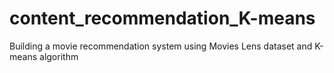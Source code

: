 # content_recommendation_K-means
Building a movie recommendation system using Movies Lens dataset and K-means algorithm
